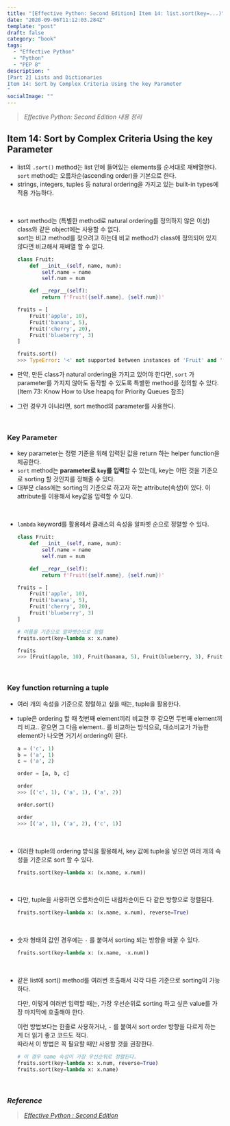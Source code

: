 ```yaml
---
title: "[Effective Python: Second Edition] Item 14: list.sort(key=...)"
date: "2020-09-06T11:12:03.284Z"
template: "post"
draft: false
category: "book"
tags:
  - "Effective Python"
  - "Python"
  - "PEP 8"
description: "
[Part 2] Lists and Dictionaries
Item 14: Sort by Complex Criteria Using the key Parameter
"
socialImage: ""
---
```



> _Effective Python: Second Edition 내용 정리_

## Item 14: Sort by Complex Criteria Using the key Parameter

- list의 `.sort()` method는 list 안에 들어있는 elements를 순서대로 재배열한다.  
`sort` method는 오름차순(ascending order)을 기본으로 한다.
- strings, integers, tuples 등 natural ordering을 가지고 있는 built-in types에 적용 가능하다.

<br>

- sort method는 (특별한 method로 natural ordering를 정의하지 않은 이상) class와 같은 object에는 사용할 수 없다.  
sort는 비교 method를 찾으려고 하는데 비교 method가 class에 정의되어 있지 않다면 비교해서 재배열 할 수 없다.

    ```python
    class Fruit:
        def __init__(self, name, num):
            self.name = name
            self.num = num

        def __repr__(self):
            return f'Fruit({self.name}, {self.num})'

    fruits = [
        Fruit('apple', 10),
        Fruit('banana', 5),
        Fruit('cherry', 20),
        Fruit('blueberry', 3)
    ]

    fruits.sort()
    >>> TypeError: '<' not supported between instances of 'Fruit' and 'Fruit'
    ```

- 만약, 만든 class가 natural ordering을 가지고 있어야 한다면, `sort` 가 parameter를 가지지 않아도 동작할 수 있도록 특별한 method를 정의할 수 있다. (Item 73: Know How to Use heapq for Priority Queues 참조)
- 그런 경우가 아니라면, sort method의 parameter를 사용한다.

<br>

### Key Parameter

- key parameter는 정렬 기준을 위해 입력된 값을 return 하는 helper function을 제공한다.
- `sort` method는 **parameter로 `key`를 입력**할 수 있는데, key는 어떤 것을 기준으로 sorting 할 것인지를 정해줄 수 있다.
- 대부분 class에는 sorting의 기준으로 하고자 하는 attribute(속성)이 있다. 이 attribute를 이용해서 key값을 입력할 수 있다.

<br>

- `lambda` keyword를 활용해서 클래스의 속성을 알파벳 순으로 정렬할 수 있다.

    ```python
    class Fruit:
        def __init__(self, name, num):
            self.name = name
            self.num = num

        def __repr__(self):
            return f'Fruit({self.name}, {self.num})'

    fruits = [
        Fruit('apple', 10),
        Fruit('banana', 5),
        Fruit('cherry', 20),
        Fruit('blueberry', 3)
    ]

    # 이름을 기준으로 알파벳순으로 정렬
    fruits.sort(key=lambda x: x.name)

    fruits
    >>> [Fruit(apple, 10), Fruit(banana, 5), Fruit(blueberry, 3), Fruit(cherry, 20)]
    ```

<br>

### Key function returning a tuple

- 여러 개의 속성을 기준으로 정렬하고 싶을 때는, tuple을 활용한다.

- tuple은 ordering 할 때 첫번째 element끼리 비교한 후 같으면 두번째 element끼리 비교.. 같으면 그 다음 element.. 를 비교하는 방식으로, 대소비교가 가능한 element가 나오면 거기서 ordering이 된다.

    ```python
    a = ('c', 1)
    b = ('a', 1)
    c = ('a', 2)

    order = [a, b, c]

    order
    >>> [('c', 1), ('a', 1), ('a', 2)]

    order.sort()

    order
    >>> [('a', 1), ('a', 2), ('c', 1)]
    ```

<br>

- 이러한 tuple의 ordering 방식을 활용해서, key 값에 tuple을 넣으면 여러 개의 속성을 기준으로 sort 할 수 있다.

    ```python
    fruits.sort(key=lambda x: (x.name, x.num))
    ```

<br>

- 다만, tuple을 사용하면 오름차순이든 내림차순이든 다 같은 방향으로 정렬된다.

    ```python
    fruits.sort(key=lambda x: (x.name, x.num), reverse=True)
    ```

<br>

- 숫자 형태의 값인 경우에는 `-` 를 붙여서 sorting 되는 방향을 바꿀 수 있다.

    ```python
    fruits.sort(key=lambda x: (x.name, -x.num))
    ```

<br>

- 같은 list에 sort() method를 여러번 호출해서 각각 다른 기준으로 sorting이 가능하다.

    다만, 이렇게 여러번 입력할 때는, 가장 우선순위로 sorting 하고 싶은 value를 가장 마지막에 호출해야 한다.

    이런 방법보다는 한줄로 사용하거나, `-` 를 붙여서 sort order 방향을 다르게 하는 게 더 읽기 좋고 코드도 적다.  
    따라서 이 방법은 꼭 필요할 때만 사용할 것을 권장한다.

    ```python
    # 이 경우 name 속성이 가장 우선순위로 정렬된다.
    fruits.sort(key=lambda x: x.num, reverse=True)
    fruits.sort(key=lambda x: x.name)
    ```

<br>

### _Reference_
> [_Effective Python : Second Edition_](https://effectivepython.com/)  